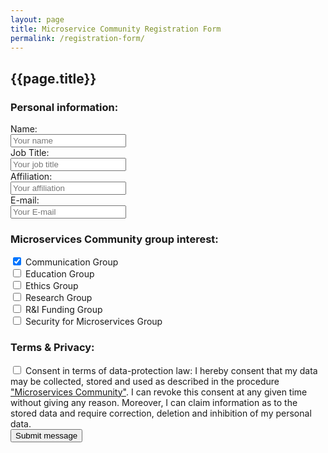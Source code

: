 ```yaml
---
layout: page
title: Microservice Community Registration Form
permalink: /registration-form/
---
```

<section style="margin-bottom:25px;">
  <div class="container" >
    <div class="section-title">
      <h2>{{page.title}}</h2>
    </div>
    <div class="container">
    <form method="POST" action="/resources/v1/contact/">
        <h3>Personal information:</h3>
        <label>Name: </label><br />
        <input type="text" name="name" placeholder="Your name" required="required"><br />
        <label>Job Title: </label><br />
        <input type="text" name="title" placeholder="Your job title" required="required"><br />
        <label>Affiliation: </label><br />
        <input type="text" name="affiliation" placeholder="Your affiliation" required="required"><br />
        <label>E-mail: </label><br />
        <input type="text" name="email" placeholder="Your E-mail" required="required"><br />
        <h3>Microservices Community group interest:</h3>
        <input type="checkbox" id="communication-group" name="communication-group" value="communication-group" checked /> Communication Group <br />
        <input type="checkbox" id="education-group" name="education-group" value="education-group" /> Education Group <br />
        <input type="checkbox" id="ethics-group" name="ethics-group" value="ethics-group" /> Ethics Group <br />
        <input type="checkbox" id="research-group" name="research-group" value="research-group" /> Research Group <br />
        <input type="checkbox" id="funding-group" name="funding-group" value="funding-group" /> R&I Funding Group <br />
        <input type="checkbox" id="security-group" name="security-group" value="security-group" /> Security for Microservices Group <br />
        <h3>Terms & Privacy:</h3>
        <label for="confirmation"><input type="checkbox" id="confirmation" name="confirmation" value="confirmation" required="required" />
        Consent in terms of data-protection law: I hereby consent that my data may be collected, stored and used as described in the procedure <a href="https://www.sdu.dk/en/om_sdu/om_dette_websted/databeskyttelse" target="_blank">"Microservices Community"</a>. I can revoke this consent at any given time without giving any reason. Moreover, I can claim information as to the stored data and require correction, deletion and inhibition of my personal data.
        </label>
        <br>
        <button class="btn btn-success" type="submit">Submit message</button>
    </form>
  </div>
  </div>
</section>